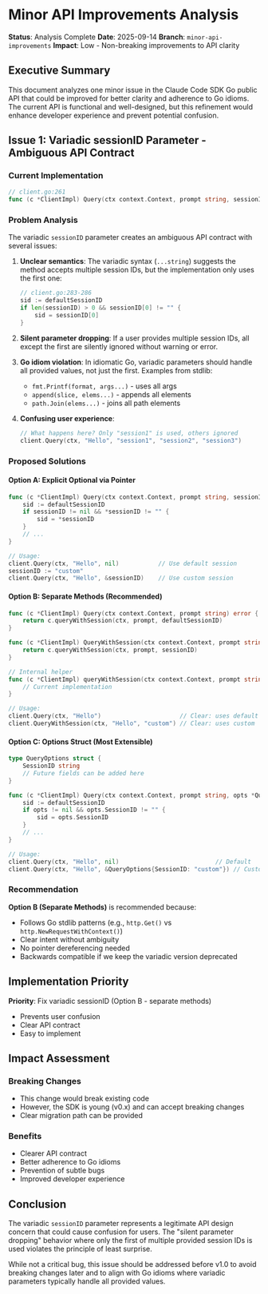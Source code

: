 # Minor API Improvements Analysis

**Status**: Analysis Complete
**Date**: 2025-09-14
**Branch**: `minor-api-improvements`
**Impact**: Low - Non-breaking improvements to API clarity

## Executive Summary

This document analyzes one minor issue in the Claude Code SDK Go public API that could be improved for better clarity and adherence to Go idioms. The current API is functional and well-designed, but this refinement would enhance developer experience and prevent potential confusion.

## Issue 1: Variadic sessionID Parameter - Ambiguous API Contract

### Current Implementation
```go
// client.go:261
func (c *ClientImpl) Query(ctx context.Context, prompt string, sessionID ...string) error
```

### Problem Analysis

The variadic `sessionID` parameter creates an ambiguous API contract with several issues:

1. **Unclear semantics**: The variadic syntax (`...string`) suggests the method accepts multiple session IDs, but the implementation only uses the first one:
   ```go
   // client.go:283-286
   sid := defaultSessionID
   if len(sessionID) > 0 && sessionID[0] != "" {
       sid = sessionID[0]
   }
   ```

2. **Silent parameter dropping**: If a user provides multiple session IDs, all except the first are silently ignored without warning or error.

3. **Go idiom violation**: In idiomatic Go, variadic parameters should handle all provided values, not just the first. Examples from stdlib:
   - `fmt.Printf(format, args...)` - uses all args
   - `append(slice, elems...)` - appends all elements
   - `path.Join(elems...)` - joins all path elements

4. **Confusing user experience**:
   ```go
   // What happens here? Only "session1" is used, others ignored
   client.Query(ctx, "Hello", "session1", "session2", "session3")
   ```

### Proposed Solutions

#### Option A: Explicit Optional via Pointer
```go
func (c *ClientImpl) Query(ctx context.Context, prompt string, sessionID *string) error {
    sid := defaultSessionID
    if sessionID != nil && *sessionID != "" {
        sid = *sessionID
    }
    // ...
}

// Usage:
client.Query(ctx, "Hello", nil)           // Use default session
sessionID := "custom"
client.Query(ctx, "Hello", &sessionID)    // Use custom session
```

#### Option B: Separate Methods (Recommended)
```go
func (c *ClientImpl) Query(ctx context.Context, prompt string) error {
    return c.queryWithSession(ctx, prompt, defaultSessionID)
}

func (c *ClientImpl) QueryWithSession(ctx context.Context, prompt string, sessionID string) error {
    return c.queryWithSession(ctx, prompt, sessionID)
}

// Internal helper
func (c *ClientImpl) queryWithSession(ctx context.Context, prompt string, sessionID string) error {
    // Current implementation
}

// Usage:
client.Query(ctx, "Hello")                      // Clear: uses default
client.QueryWithSession(ctx, "Hello", "custom") // Clear: uses custom
```

#### Option C: Options Struct (Most Extensible)
```go
type QueryOptions struct {
    SessionID string
    // Future fields can be added here
}

func (c *ClientImpl) Query(ctx context.Context, prompt string, opts *QueryOptions) error {
    sid := defaultSessionID
    if opts != nil && opts.SessionID != "" {
        sid = opts.SessionID
    }
    // ...
}

// Usage:
client.Query(ctx, "Hello", nil)                           // Default
client.Query(ctx, "Hello", &QueryOptions{SessionID: "custom"}) // Custom
```

### Recommendation

**Option B (Separate Methods)** is recommended because:
- Follows Go stdlib patterns (e.g., `http.Get()` vs `http.NewRequestWithContext()`)
- Clear intent without ambiguity
- No pointer dereferencing needed
- Backwards compatible if we keep the variadic version deprecated

## Implementation Priority

**Priority**: Fix variadic sessionID (Option B - separate methods)
- Prevents user confusion
- Clear API contract
- Easy to implement

## Impact Assessment

### Breaking Changes
- This change would break existing code
- However, the SDK is young (v0.x) and can accept breaking changes
- Clear migration path can be provided

### Benefits
- Clearer API contract
- Better adherence to Go idioms
- Prevention of subtle bugs
- Improved developer experience

## Conclusion

The variadic `sessionID` parameter represents a legitimate API design concern that could cause confusion for users. The "silent parameter dropping" behavior where only the first of multiple provided session IDs is used violates the principle of least surprise.

While not a critical bug, this issue should be addressed before v1.0 to avoid breaking changes later and to align with Go idioms where variadic parameters typically handle all provided values.
